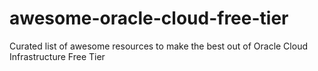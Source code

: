 # awesome-oracle-cloud-free-tier
Curated list of awesome resources to make the best out of Oracle Cloud Infrastructure Free Tier
